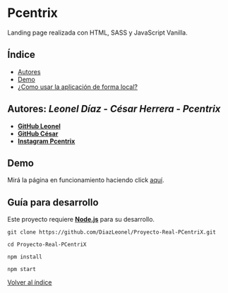 # Pcentrix

Landing page realizada con HTML, SASS y JavaScript Vanilla.

## Índice <a name="indice"></a>

- [Autores](#1)
- [Demo](#2)
- [¿Como usar la aplicación de forma local?](#3)

## Autores: *Leonel Díaz* - *César Herrera* - *Pcentrix* <a name="1"></a>

* **[GitHub Leonel](https://github.com/DiazLeonel)**
* **[GitHub César](https://github.com/HerreraCesar/)**
* **[Instagram Pcentrix](https://www.instagram.com/pcentrix/)**

## Demo <a name="2"></a>

Mirá la página en funcionamiento haciendo click [aquí](https://pcentrix.netlify.app/).

## Guía para desarrollo <a name="3"></a>

Este proyecto requiere **[Node.js](https://nodejs.org/)** para su desarrollo.

```
git clone https://github.com/DiazLeonel/Proyecto-Real-PCentriX.git
```
```
cd Proyecto-Real-PCentriX
```
```
npm install
```
```
npm start
```

[Volver al índice](#indice)